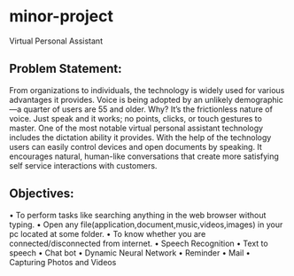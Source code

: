 # minor-project

Virtual Personal Assistant

Problem Statement:
----------------------
From organizations to individuals, the technology is widely used for various advantages it provides. Voice is being adopted by an unlikely demographic—a quarter of users are 55 and older. Why? It’s the frictionless nature of voice. Just speak and it works; no points, clicks, or touch gestures to master. One of the most notable virtual personal assistant  technology includes the dictation ability it provides. With the help of the technology users can easily control devices and open documents by speaking. It encourages natural, human-like conversations that create more satisfying self service interactions with customers.

Objectives:
----------------------
•	To perform tasks like searching anything in the web browser without typing. 
•	Open any file(application,document,music,videos,images) in your pc located at some folder.
•	To know whether you are connected/disconnected from internet.
•	Speech Recognition
•	Text to speech
•	Chat bot
•	Dynamic Neural Network
•	Reminder
•	Mail 
•	Capturing Photos and Videos
